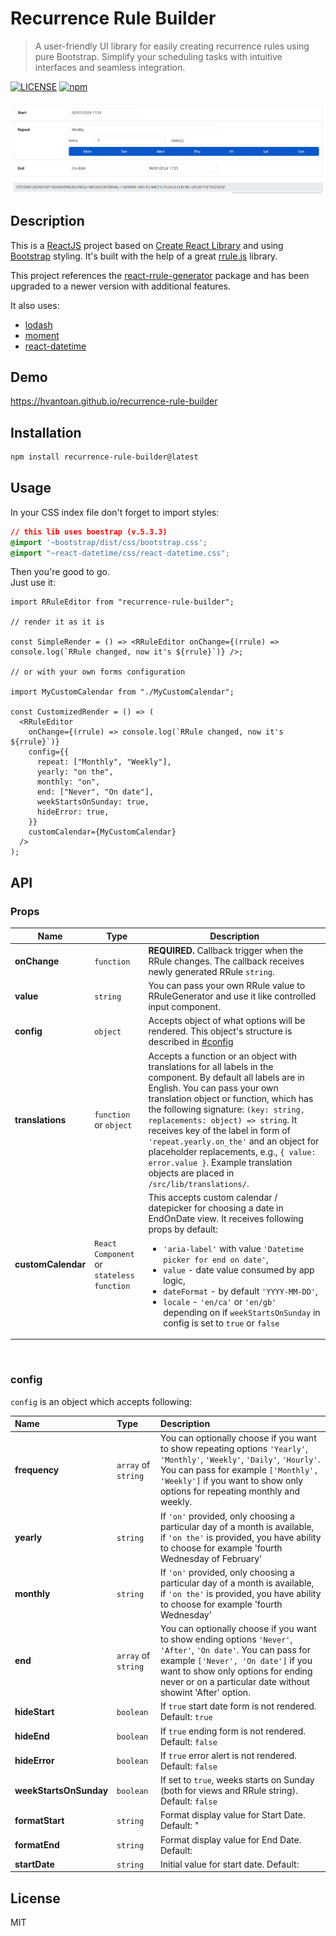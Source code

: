 # Recurrence Rule Builder

> A user-friendly UI library for easily creating recurrence rules using pure Bootstrap. Simplify your scheduling tasks with intuitive interfaces and seamless integration.

[![LICENSE](https://img.shields.io/npm/l/express.svg)](LICENSE)
[![npm](https://img.shields.io/npm/dm/localeval.svg)](https://npm-stat.com/charts.html?package=rrule-builder)

![Screenshot](https://raw.githubusercontent.com/hvantoan/recurrence-rule-builder/main/example/public/english-recurrence-rule-builder.png)

## Description

This is a [ReactJS](http://facebook.github.io/react/index.html) project based on [Create React Library](https://github.com/UdiliaInc/create-react-library) and using [Bootstrap](https://github.com/twbs/bootstrap) styling. It's built with the help of a great [rrule.js](https://github.com/jakubroztocil/rrule) library.

This project references the [react-rrule-generator](https://www.npmjs.com/package/react-rrule-generator) package and has been upgraded to a newer version with additional features.

It also uses:

- [lodash](https://github.com/lodash/lodash)
- [moment](https://github.com/moment/moment)
- [react-datetime](https://github.com/YouCanBookMe/react-datetime)

## Demo

https://hvantoan.github.io/recurrence-rule-builder

## Installation

```bash
npm install recurrence-rule-builder@latest
```

## Usage

In your CSS index file don't forget to import styles:

```css
// this lib uses boostrap (v.5.3.3)
@import '~bootstrap/dist/css/bootstrap.css';
@import "~react-datetime/css/react-datetime.css";
```

Then you're good to go.  
Just use it:

```tsx
import RRuleEditor from "recurrence-rule-builder";

// render it as it is

const SimpleRender = () => <RRuleEditor onChange={(rrule) => console.log(`RRule changed, now it's ${rrule}`)} />;

// or with your own forms configuration

import MyCustomCalendar from "./MyCustomCalendar";

const CustomizedRender = () => (
  <RRuleEditor
    onChange={(rrule) => console.log(`RRule changed, now it's ${rrule}`)}
    config={{
      repeat: ["Monthly", "Weekly"],
      yearly: "on the",
      monthly: "on",
      end: ["Never", "On date"],
      weekStartsOnSunday: true,
      hideError: true,
    }}
    customCalendar={MyCustomCalendar}
  />
);
```

## API

### Props

| Name               | Type                                      | Description                                                                                                                                                                                                                                                                                                                                                                                                                                                                         |
| ------------------ | ----------------------------------------- | ----------------------------------------------------------------------------------------------------------------------------------------------------------------------------------------------------------------------------------------------------------------------------------------------------------------------------------------------------------------------------------------------------------------------------------------------------------------------------------- |
| **onChange**       | `function`                                | <b>REQUIRED.</b> Callback trigger when the RRule changes. The callback receives newly generated RRule `string`.                                                                                                                                                                                                                                                                                                                                                                     |
| **value**          | `string`                                  | You can pass your own RRule value to RRuleGenerator and use it like controlled input component.                                                                                                                                                                                                                                                                                                                                                                                     |
| **config**         | `object`                                  | Accepts object of what options will be rendered. This object's structure is described in [#config](#config)                                                                                                                                                                                                                                                                                                                                                                         |
| **translations**   | `function` or `object`                    | Accepts a function or an object with translations for all labels in the component. By default all labels are in English. You can pass your own translation object or function, which has the following signature: `(key: string, replacements: object) => string`. It receives key of the label in form of `'repeat.yearly.on_the'` and an object for placeholder replacements, e.g., `{ value: error.value }`. Example translation objects are placed in `/src/lib/translations/`. |
| **customCalendar** | `React Component` or `stateless function` | This accepts custom calendar / datepicker for choosing a date in EndOnDate view. It receives following props by default: <ul><li>`'aria-label'` with value `'Datetime picker for end on date'`,</li><li>`value` - date value consumed by app logic, </li><li>`dateFormat` - by default `'YYYY-MM-DD'`, </li><li>`locale` - `'en/ca'` or `'en/gb'` depending on if `weekStartsOnSunday` in config is set to `true` or `false` </li>                                                  |

<br />

### config

`config` is an object which accepts following:

| Name                   | Type                | Description                                                                                                                                                                                                                                               |
| :--------------------- | :------------------ | :-------------------------------------------------------------------------------------------------------------------------------------------------------------------------------------------------------------------------------------------------------- |
| **frequency**          | `array` of `string` | You can optionally choose if you want to show repeating options `'Yearly'`, `'Monthly'`, `'Weekly'`, `'Daily'`, `'Hourly'`. You can pass for example `['Monthly', 'Weekly']` if you want to show only options for repeating monthly and weekly.           |
| **yearly**             | `string`            | If `'on'` provided, only choosing a particular day of a month is available, if `'on the'` is provided, you have ability to choose for example 'fourth Wednesday of February'                                                                              |
| **monthly**            | `string`            | If `'on'` provided, only choosing a particular day of a month is available, if `'on the'` is provided, you have ability to choose for example 'fourth Wednesday'                                                                                          |
| **end**                | `array` of `string` | You can optionally choose if you want to show ending options `'Never'`, `'After'`, `'On date'`. You can pass for example `['Never', 'On date']` if you want to show only options for ending never or on a particular date without showint 'After' option. |
| **hideStart**          | `boolean`           | If `true` start date form is not rendered. Default: `true`                                                                                                                                                                                                |
| **hideEnd**            | `boolean`           | If `true` ending form is not rendered. Default: `false`                                                                                                                                                                                                   |
| **hideError**          | `boolean`           | If `true` error alert is not rendered. Default: `false`                                                                                                                                                                                                   |
| **weekStartsOnSunday** | `boolean`           | If set to `true`, weeks starts on Sunday (both for views and RRule string). Default: `false`                                                                                                                                                              |
| **formatStart**        | `string`            | Format display value for Start Date. Default: "                                                                                                                                                                                                           |
| **formatEnd**          | `string`            | Format display value for End Date. Default:                                                                                                                                                                                                               |
| **startDate**          | `string`            | Initial value for start date. Default:                                                                                                                                                                                                                    |

## License

MIT
